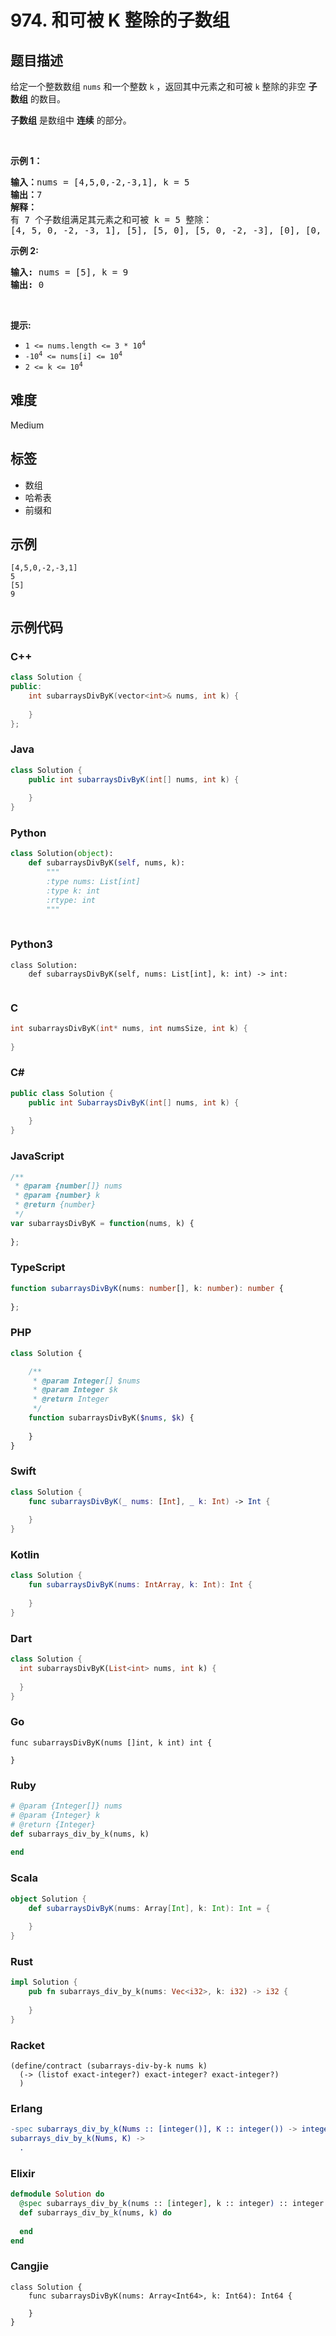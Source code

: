 # 974. 和可被 K 整除的子数组

## 题目描述

<p>给定一个整数数组 <code>nums</code>&nbsp;和一个整数 <code>k</code> ，返回其中元素之和可被 <code>k</code>&nbsp;整除的非空&nbsp;<strong>子数组</strong> 的数目。</p>

<p><strong>子数组</strong> 是数组中&nbsp;<strong>连续</strong>&nbsp;的部分。</p>

<p>&nbsp;</p>

<p><strong>示例 1：</strong></p>

<pre>
<strong>输入：</strong>nums = [4,5,0,-2,-3,1], k = 5
<strong>输出：</strong>7
<strong>解释：
</strong>有 7 个子数组满足其元素之和可被 k = 5 整除：
[4, 5, 0, -2, -3, 1], [5], [5, 0], [5, 0, -2, -3], [0], [0, -2, -3], [-2, -3]
</pre>

<p><strong>示例 2:</strong></p>

<pre>
<strong>输入:</strong> nums = [5], k = 9
<strong>输出:</strong> 0
</pre>

<p>&nbsp;</p>

<p><strong>提示:</strong></p>

<ul>
	<li><code>1 &lt;= nums.length &lt;= 3 * 10<sup>4</sup></code></li>
	<li><code>-10<sup>4</sup>&nbsp;&lt;= nums[i] &lt;= 10<sup>4</sup></code></li>
	<li><code>2 &lt;= k &lt;= 10<sup>4</sup></code></li>
</ul>


## 难度

Medium

## 标签

- 数组
- 哈希表
- 前缀和

## 示例

```
[4,5,0,-2,-3,1]
5
[5]
9
```

## 示例代码

### C++

```cpp
class Solution {
public:
    int subarraysDivByK(vector<int>& nums, int k) {
        
    }
};
```

### Java

```java
class Solution {
    public int subarraysDivByK(int[] nums, int k) {
        
    }
}
```

### Python

```python
class Solution(object):
    def subarraysDivByK(self, nums, k):
        """
        :type nums: List[int]
        :type k: int
        :rtype: int
        """
        
```

### Python3

```python3
class Solution:
    def subarraysDivByK(self, nums: List[int], k: int) -> int:
        
```

### C

```c
int subarraysDivByK(int* nums, int numsSize, int k) {
    
}
```

### C#

```csharp
public class Solution {
    public int SubarraysDivByK(int[] nums, int k) {
        
    }
}
```

### JavaScript

```javascript
/**
 * @param {number[]} nums
 * @param {number} k
 * @return {number}
 */
var subarraysDivByK = function(nums, k) {
    
};
```

### TypeScript

```typescript
function subarraysDivByK(nums: number[], k: number): number {
    
};
```

### PHP

```php
class Solution {

    /**
     * @param Integer[] $nums
     * @param Integer $k
     * @return Integer
     */
    function subarraysDivByK($nums, $k) {
        
    }
}
```

### Swift

```swift
class Solution {
    func subarraysDivByK(_ nums: [Int], _ k: Int) -> Int {
        
    }
}
```

### Kotlin

```kotlin
class Solution {
    fun subarraysDivByK(nums: IntArray, k: Int): Int {
        
    }
}
```

### Dart

```dart
class Solution {
  int subarraysDivByK(List<int> nums, int k) {
    
  }
}
```

### Go

```golang
func subarraysDivByK(nums []int, k int) int {
    
}
```

### Ruby

```ruby
# @param {Integer[]} nums
# @param {Integer} k
# @return {Integer}
def subarrays_div_by_k(nums, k)
    
end
```

### Scala

```scala
object Solution {
    def subarraysDivByK(nums: Array[Int], k: Int): Int = {
        
    }
}
```

### Rust

```rust
impl Solution {
    pub fn subarrays_div_by_k(nums: Vec<i32>, k: i32) -> i32 {
        
    }
}
```

### Racket

```racket
(define/contract (subarrays-div-by-k nums k)
  (-> (listof exact-integer?) exact-integer? exact-integer?)
  )
```

### Erlang

```erlang
-spec subarrays_div_by_k(Nums :: [integer()], K :: integer()) -> integer().
subarrays_div_by_k(Nums, K) ->
  .
```

### Elixir

```elixir
defmodule Solution do
  @spec subarrays_div_by_k(nums :: [integer], k :: integer) :: integer
  def subarrays_div_by_k(nums, k) do
    
  end
end
```

### Cangjie

```cangjie
class Solution {
    func subarraysDivByK(nums: Array<Int64>, k: Int64): Int64 {

    }
}
```

